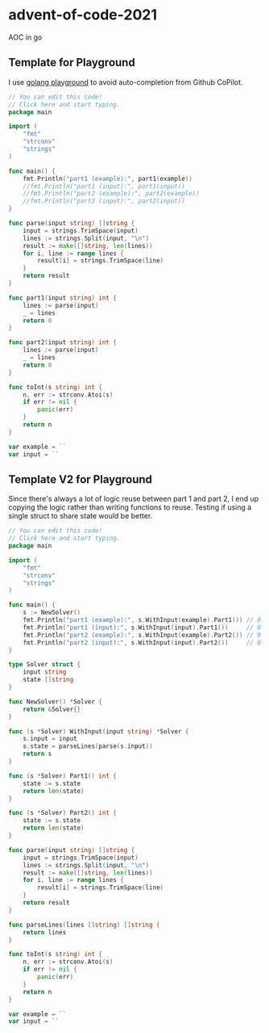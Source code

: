 # advent-of-code-2021
AOC in go


## Template for Playground

I use [golang playground](https://go.dev/play) to avoid auto-completion from Github CoPilot.

```go
// You can edit this code!
// Click here and start typing.
package main

import (
	"fmt"
	"strconv"
	"strings"
)

func main() {
	fmt.Println("part1 (example):", part1(example))
	//fmt.Println("part1 (input):", part1(input))
	//fmt.Println("part2 (example):", part2(example))
	//fmt.Println("part2 (input):", part2(input))
}

func parse(input string) []string {
	input = strings.TrimSpace(input)
	lines := strings.Split(input, "\n")
	result := make([]string, len(lines))
	for i, line := range lines {
		result[i] = strings.TrimSpace(line)
	}
	return result
}

func part1(input string) int {
	lines := parse(input)
	_ = lines
	return 0
}

func part2(input string) int {
	lines := parse(input)
	_ = lines
	return 0
}

func toInt(s string) int {
	n, err := strconv.Atoi(s)
	if err != nil {
		panic(err)
	}
	return n
}

var example = ``
var input = ``
```


## Template V2 for Playground

Since there's always a lot of logic reuse between part 1 and part 2, I end up copying the logic rather than writing functions to reuse. Testing if using a single struct to share state would be better.

```go
// You can edit this code!
// Click here and start typing.
package main

import (
	"fmt"
	"strconv"
	"strings"
)

func main() {
	s := NewSolver()
	fmt.Println("part1 (example):", s.WithInput(example).Part1()) // 0
	fmt.Println("part1 (input):", s.WithInput(input).Part1())     // 0
	fmt.Println("part2 (example):", s.WithInput(example).Part2()) // 0
	fmt.Println("part2 (input):", s.WithInput(input).Part2())     // 0
}

type Solver struct {
	input string
	state []string
}

func NewSolver() *Solver {
	return &Solver{}
}

func (s *Solver) WithInput(input string) *Solver {
	s.input = input
	s.state = parseLines(parse(s.input))
	return s
}

func (s *Solver) Part1() int {
	state := s.state
	return len(state)
}

func (s *Solver) Part2() int {
	state := s.state
	return len(state)
}

func parse(input string) []string {
	input = strings.TrimSpace(input)
	lines := strings.Split(input, "\n")
	result := make([]string, len(lines))
	for i, line := range lines {
		result[i] = strings.TrimSpace(line)
	}
	return result
}

func parseLines(lines []string) []string {
	return lines
}

func toInt(s string) int {
	n, err := strconv.Atoi(s)
	if err != nil {
		panic(err)
	}
	return n
}

var example = ``
var input = ``
```
